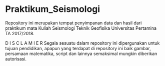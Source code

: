 # Praktikum_Seismologi
Repository ini merupakan tempat penyimpanan data dan hasil dari praktikum mata Kuliah Seismologi Teknik Geofisika Universitas Pertamina TA 2017/2018.

D I S C L A M I E R
Segala sesuatu dalam repository ini dipergunakan untuk tujuan pendidikan, apapun yang terdapat di repository ini baik gambar, persamaan matematika, script dan lainnya semaksimal mungkin diberikan autorisasi.